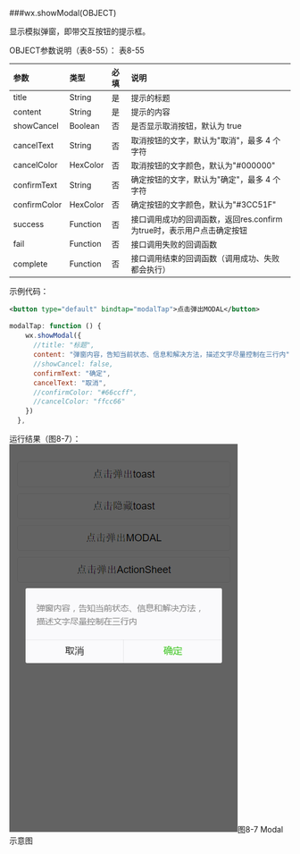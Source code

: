 ###wx.showModal(OBJECT)

显示模拟弹窗，即带交互按钮的提示框。

OBJECT参数说明（表8-55）：
表8-55

| 参数 | 类型 | 必填 | 说明 |
| :--- | :--- | :--- | :--- |
|title	|String	|是	|提示的标题|
|content	|String	|是	|提示的内容|
|showCancel	|Boolean	|否	|是否显示取消按钮，默认为 true|
|cancelText	|String	|否	|取消按钮的文字，默认为"取消"，最多 4 个字符|
|cancelColor	|HexColor	|否	|取消按钮的文字颜色，默认为"#000000"|
|confirmText	|String	|否	|确定按钮的文字，默认为"确定"，最多 4 个字符|
|confirmColor	|HexColor	|否	|确定按钮的文字颜色，默认为"#3CC51F"|
|success	|Function	|否	|接口调用成功的回调函数，返回res.confirm为true时，表示用户点击确定按钮|
|fail	|Function	|否	|接口调用失败的回调函数|
|complete	|Function	|否	|接口调用结束的回调函数（调用成功、失败都会执行）|

示例代码：

```xml
<button type="default" bindtap="modalTap">点击弹出MODAL</button>
```

```js
modalTap: function () {
    wx.showModal({
      //title: "标题",
      content: "弹窗内容，告知当前状态、信息和解决方法，描述文字尽量控制在三行内",
      //showCancel: false,
      confirmText: "确定",
      cancelText: "取消",
      //confirmColor: "#66ccff",
      //cancelColor: "ffcc66"
    })
  },
```

运行结果（图8-7）：
![](/assets/8-7.png)图8-7 Modal示意图

